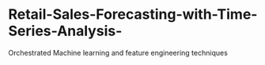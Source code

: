 # Retail-Sales-Forecasting-with-Time-Series-Analysis-
Orchestrated Machine learning and feature engineering techniques
